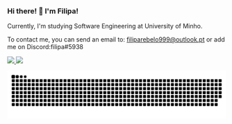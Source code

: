 ### Hi there! 👋 I'm Filipa!

Currently, I'm studying Software Engineering at University of Minho.

To contact me, you can send an email to: filiparebelo999@outlook.pt or  add me on Discord:filipa#5938
 
 <div>
  <a href="https://github.com/Filipagit">
  <img height="180em" src="https://github-readme-stats.vercel.app/api?username=Filipagit&show_icons=true&theme=dracula&include_all_commits=true&count_private=true"/>
  <img height="180em" src="https://github-readme-stats.vercel.app/api/top-langs/?username=Filipagit&layout=compact&langs_count=7&theme=dracula"/>
</div>
  <div> 
  
 
   
   ![Snake animation](https://github.com/Filipagit/Filipagit/blob/output/github-contribution-grid-snake.svg)
 
</div>
